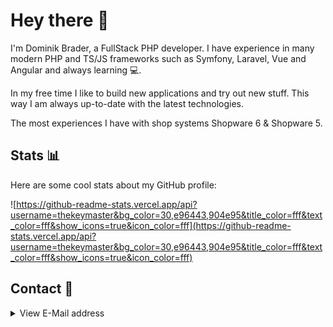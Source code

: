 # Hey there 👋

I'm Dominik Brader, a FullStack PHP developer. I have experience in many modern PHP and TS/JS frameworks such as
Symfony, Laravel, Vue and Angular and always learning 💻.

In my free time I like to build new applications and try out new stuff. This way I am always up-to-date with the
latest technologies.

The most experiences I have with shop systems Shopware 6 & Shopware 5.

## Stats 📊

Here are some cool stats about my GitHub profile:

![https://github-readme-stats.vercel.app/api?username=thekeymaster&bg_color=30,e96443,904e95&title_color=fff&text_color=fff&show_icons=true&icon_color=fff](https://github-readme-stats.vercel.app/api?username=thekeymaster&bg_color=30,e96443,904e95&title_color=fff&text_color=fff&show_icons=true&icon_color=fff)

## Contact 📧

<details>
<summary>View E-Mail address</summary>
<br>
dominik@brader.co.at
</details>
